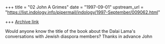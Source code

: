 +++
title = "02 John A Grimes"
date = "1997-09-01"
upstream_url = "https://list.indology.info/pipermail/indology/1997-September/009062.html"

+++
[Archive link](https://list.indology.info/pipermail/indology/1997-September/009062.html)

Would anyone know the title of the book about the Dalai Lama's conversations
with Jewish diaspora members?
Thanks in advance
John




